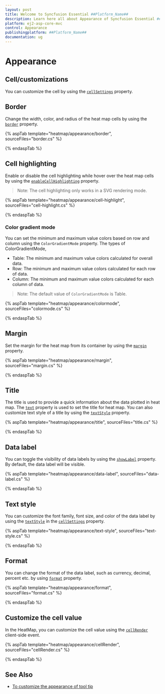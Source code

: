 ```yaml
---
layout: post
title: Welcome to Syncfusion Essential ##Platform_Name##
description: Learn here all about Appearance of Syncfusion Essential ##Platform_Name## widgets based on HTML5 and jQuery.
platform: ej2-asp-core-mvc
control: Appearance
publishingplatform: ##Platform_Name##
documentation: ug
---
```



# Appearance

## Cell/customizations

You can customize the cell by using the [`cellSettings`](https://help.syncfusion.com/cr/aspnetcore-js2/Syncfusion.EJ2~Syncfusion.EJ2.HeatMap.HeatMap~CellSettings.html) property.

## Border

Change the width, color, and radius of the heat map cells by using the [`border`](https://help.syncfusion.com/cr/aspnetcore-js2/Syncfusion.EJ2~Syncfusion.EJ2.HeatMap.HeatMapCellSettings~Border.html) property.

{% aspTab template="heatmap/appearance/border", sourceFiles="border.cs" %}

{% endaspTab %}

## Cell highlighting

Enable or disable the cell highlighting while hover over the heat map cells by using the  [`enableCellHighlighting`](https://help.syncfusion.com/cr/aspnetcore-js2/Syncfusion.EJ2~Syncfusion.EJ2.HeatMap.HeatMapCellSettings~EnableCellHighlighting.html) property.

>Note: The cell highlighting only works in a SVG rendering mode.

{% aspTab template="heatmap/appearance/cell-highlight", sourceFiles="cell-highlight.cs" %}

{% endaspTab %}

### Color gradient mode

You can set the minimum and maximum value colors based on row and column using the `ColorGradientMode` property.
The types of ColorGradientMode,

* Table: The minimum and maximum value colors calculated for overall data.
* Row: The minimum and maximum value colors calculated for each row of data.
* Column: The minimum and maximum value colors calculated for each column of data.

>Note: The default value of `ColorGradientMode` is Table.

{% aspTab template="heatmap/appearance/colormode", sourceFiles="colormode.cs" %}

{% endaspTab %}

## Margin

Set the margin for the heat map from its container by using the  [`margin`](https://help.syncfusion.com/cr/aspnetcore-js2/Syncfusion.EJ2~Syncfusion.EJ2.HeatMap.HeatMap~Margin.html) property.

{% aspTab template="heatmap/appearance/margin", sourceFiles="margin.cs" %}

{% endaspTab %}

## Title

The title is used to provide a quick information about the data plotted in heat map. The [`text`](https://help.syncfusion.com/cr/aspnetcore-js2/Syncfusion.EJ2~Syncfusion.EJ2.HeatMap.HeatMapTitle~Text.html) property is used to set the title for heat map. You can also customize text style of a title by using the [`textStyle`](https://help.syncfusion.com/cr/aspnetcore-js2/Syncfusion.EJ2~Syncfusion.EJ2.HeatMap.HeatMapTitle~TextStyle.html) property.

{% aspTab template="heatmap/appearance/title", sourceFiles="title.cs" %}

{% endaspTab %}

## Data label

You can toggle the visibility of data labels by using the [`showLabel`](https://help.syncfusion.com/cr/aspnetcore-js2/Syncfusion.EJ2~Syncfusion.EJ2.HeatMap.HeatMapCellSettings~ShowLabel.html) property. By default, the data label will be visible.

{% aspTab template="heatmap/appearance/data-label", sourceFiles="data-label.cs" %}

{% endaspTab %}

## Text style

You can customize the font family, font size, and color of the data label by using the [`textStyle`](https://help.syncfusion.com/cr/aspnetcore-js2/Syncfusion.EJ2~Syncfusion.EJ2.HeatMap.HeatMapCellSettings~TextStyle.html) in the [`cellSettings`](https://help.syncfusion.com/cr/aspnetcore-js2/Syncfusion.EJ2~Syncfusion.EJ2.HeatMap.HeatMap~CellSettings.html) property.

{% aspTab template="heatmap/appearance/text-style", sourceFiles="text-style.cs" %}

{% endaspTab %}

## Format

You can change the format of the data label, such as currency, decimal, percent etc. by using [`format`](https://help.syncfusion.com/cr/aspnetcore-js2/Syncfusion.EJ2~Syncfusion.EJ2.HeatMap.HeatMapCellSettings~Format.html) property.

{% aspTab template="heatmap/appearance/format", sourceFiles="format.cs" %}

{% endaspTab %}

## Customize the cell value

In the HeatMap, you can customize the cell value using the [`cellRender`](https://help.syncfusion.com/cr/aspnetcore-js2/Syncfusion.EJ2~Syncfusion.EJ2.HeatMap.HeatMap~CellRender.html) client-side event.

{% aspTab template="heatmap/appearance/cellRender", sourceFiles="cellRender.cs" %}

{% endaspTab %}

## See Also

* [To customize the appearance of tool tip](./tooltip/#customize-the-appearance-of-tooltip)
